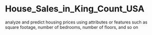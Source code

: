 # House_Sales_in_King_Count_USA
analyze and predict housing prices using attributes or features such as square footage, number of bedrooms, number of floors, and so on
